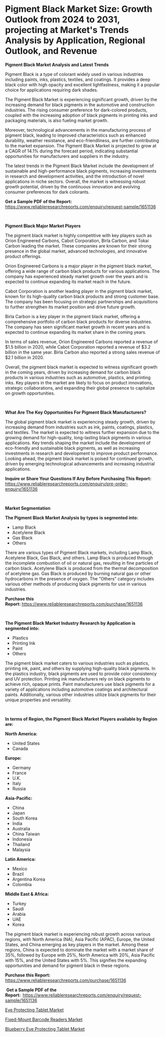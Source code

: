 <p><h1>Pigment Black Market Size: Growth Outlook from 2024 to 2031, projecting at Market's Trends Analysis by Application, Regional Outlook, and Revenue</h1></p><p><strong>Pigment Black Market Analysis and Latest Trends</strong></p>
<p><p>Pigment Black is a type of colorant widely used in various industries including paints, inks, plastics, textiles, and coatings. It provides a deep black color with high opacity and excellent lightfastness, making it a popular choice for applications requiring dark shades.</p><p>The Pigment Black Market is experiencing significant growth, driven by the increasing demand for black pigments in the automotive and construction industries. The rising consumer preference for dark-colored products, coupled with the increasing adoption of black pigments in printing inks and packaging materials, is also fueling market growth.</p><p>Moreover, technological advancements in the manufacturing process of pigment black, leading to improved characteristics such as enhanced durability, weather resistance, and eco-friendliness, are further contributing to the market expansion. The Pigment Black Market is projected to grow at a CAGR of 14.1% during the forecast period, indicating substantial opportunities for manufacturers and suppliers in the industry.</p><p>The latest trends in the Pigment Black Market include the development of sustainable and high-performance black pigments, increasing investments in research and development activities, and the introduction of novel applications in niche sectors. Overall, the market is witnessing robust growth potential, driven by the continuous innovation and evolving consumer preferences for dark colorants.</p></p>
<p><strong>Get a Sample PDF of the Report:&nbsp;</strong> <a href="https://www.reliableresearchreports.com/enquiry/request-sample/1651136">https://www.reliableresearchreports.com/enquiry/request-sample/1651136</a></p>
<p>&nbsp;</p>
<p><strong>Pigment Black Major Market Players</strong></p>
<p><p>The pigment black market is highly competitive with key players such as Orion Engineered Carbons, Cabot Corporation, Birla Carbon, and Tokai Carbon leading the market. These companies are known for their strong presence in the global market, advanced technologies, and innovative product offerings. </p><p>Orion Engineered Carbons is a major player in the pigment black market, offering a wide range of carbon black products for various applications. The company has experienced steady market growth over the years and is expected to continue expanding its market reach in the future. </p><p>Cabot Corporation is another leading player in the pigment black market, known for its high-quality carbon black products and strong customer base. The company has been focusing on strategic partnerships and acquisitions to further strengthen its market position and drive future growth.</p><p>Birla Carbon is a key player in the pigment black market, offering a comprehensive portfolio of carbon black products for diverse industries. The company has seen significant market growth in recent years and is expected to continue expanding its market share in the coming years.</p><p>In terms of sales revenue, Orion Engineered Carbons reported a revenue of $1.5 billion in 2020, while Cabot Corporation reported a revenue of $3.2 billion in the same year. Birla Carbon also reported a strong sales revenue of $2.1 billion in 2020.</p><p>Overall, the pigment black market is expected to witness significant growth in the coming years, driven by increasing demand for carbon black products in various industries such as automotive, plastics, and printing inks. Key players in the market are likely to focus on product innovations, strategic collaborations, and expanding their global presence to capitalize on growth opportunities.</p></p>
<p>&nbsp;</p>
<p><strong>What Are The Key Opportunities For Pigment Black Manufacturers?</strong></p>
<p><p>The global pigment black market is experiencing steady growth, driven by increasing demand from industries such as ink, paints, coatings, plastics, and textiles. The market is expected to witness further expansion due to the growing demand for high-quality, long-lasting black pigments in various applications. Key trends shaping the market include the development of eco-friendly and sustainable black pigments, as well as increasing investments in research and development to improve product performance. Looking ahead, the pigment black market is poised for continued growth, driven by emerging technological advancements and increasing industrial applications.</p></p>
<p><strong>Inquire or Share Your Questions If Any Before Purchasing This Report:</strong> <a href="https://www.reliableresearchreports.com/enquiry/pre-order-enquiry/1651136">https://www.reliableresearchreports.com/enquiry/pre-order-enquiry/1651136</a></p>
<p>&nbsp;</p>
<p><strong>Market Segmentation</strong></p>
<p><strong>The Pigment Black Market Analysis by types is segmented into:</strong></p>
<p><ul><li>Lamp Black</li><li>Acetylene Black</li><li>Gas Black</li><li>Others</li></ul></p>
<p><p>There are various types of Pigment Black markets, including Lamp Black, Acetylene Black, Gas Black, and others. Lamp Black is produced through the incomplete combustion of oil or natural gas, resulting in fine particles of carbon black. Acetylene Black is produced from the thermal decomposition of acetylene gas. Gas Black is produced by burning natural gas or other hydrocarbons in the presence of oxygen. The "Others" category includes various other methods of producing black pigments for use in various industries.</p></p>
<p><strong>Purchase this Report:&nbsp;</strong><a href="https://www.reliableresearchreports.com/purchase/1651136">https://www.reliableresearchreports.com/purchase/1651136</a></p>
<p>&nbsp;</p>
<p><strong>The Pigment Black Market Industry Research by Application is segmented into:</strong></p>
<p><ul><li>Plastics</li><li>Printing Ink</li><li>Paint</li><li>Others</li></ul></p>
<p><p>The pigment black market caters to various industries such as plastics, printing ink, paint, and others by supplying high-quality black pigments. In the plastics industry, black pigments are used to provide color consistency and UV protection. Printing ink manufacturers rely on black pigments to achieve rich, opaque prints. Paint manufacturers use black pigments for a variety of applications including automotive coatings and architectural paints. Additionally, various other industries utilize black pigments for their unique properties and versatility.</p></p>
<p>&nbsp;</p>
<p><strong>In terms of Region, the Pigment Black Market Players available by Region are:</strong></p>
<p>
    <p> <strong> North America: </strong>
        <ul>
            <li>United States</li>
            <li>Canada</li>
        </ul>
        </p> 
    <p> <strong> Europe: </strong>
        <ul>
            <li>Germany</li>
            <li>France</li>
            <li>U.K.</li>
            <li>Italy</li>
            <li>Russia</li>
        </ul>
        </p> 
    <p> <strong> Asia-Pacific: </strong>
        <ul>
            <li>China</li>
            <li>Japan</li>
            <li>South Korea</li>
            <li>India</li>
            <li>Australia</li>
            <li>China Taiwan</li>
            <li>Indonesia</li>
            <li>Thailand</li>
            <li>Malaysia</li>
        </ul>
        </p> 
    <p> <strong> Latin America: </strong>
        <ul>
            <li>Mexico</li>
            <li>Brazil</li>
            <li>Argentina Korea</li>
            <li>Colombia</li>
        </ul>
        </p> 
    <p> <strong> Middle East & Africa: </strong>
        <ul>
            <li>Turkey</li>
            <li>Saudi</li>
            <li>Arabia</li>
            <li>UAE</li>
            <li>Korea</li>
        </ul>
    </p>
    </p>
<p><p>The pigment black market is experiencing robust growth across various regions, with North America (NA), Asia Pacific (APAC), Europe, the United States, and China emerging as key players in the market. Among these regions, China is expected to dominate the market with a market share of 35%, followed by Europe with 25%, North America with 20%, Asia Pacific with 15%, and the United States with 5%. This signifies the expanding opportunities and demand for pigment black in these regions.</p></p>
<p><strong>Purchase this Report: </strong><a href="https://www.reliableresearchreports.com/purchase/1651136">https://www.reliableresearchreports.com/purchase/1651136</a></p>
<p>&nbsp;<strong>Get a Sample PDF of the Report:&nbsp;&nbsp;</strong><a href="https://www.reliableresearchreports.com/enquiry/request-sample/1651136">https://www.reliableresearchreports.com/enquiry/request-sample/1651136</a></p>
<p><strong></strong></p>
<p><p><a href="https://view.publitas.com/reportprime-1/eye-protecting-tablet-market-size-share-trends-analysis-report-by-material-by-type-by-end-user-by-region-and-segment-forecasts-2023-2030/">Eye Protecting Tablet Market</a></p><p><a href="https://view.publitas.com/reportprime-1/fixed-mount-barcode-readers-market-size-2023-2030-global-industrial-analysis-key-geographical-regions-market-share-top-key-players-product-types-and-forecast-research-report/">Fixed-Mount Barcode Readers Market</a></p><p><a href="https://view.publitas.com/reportprime-1/blueberry-eye-protecting-tablet-market-size-growing-and-forecasted-for-period-from-2023-2030-and-provides-complete-market-analysis-of-this-market/">Blueberry Eye Protecting Tablet Market</a></p></p>